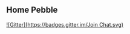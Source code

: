 ## Home Pebble
[![Gitter](https://badges.gitter.im/Join Chat.svg)](https://gitter.im/Resseguie/home-pebble?utm_source=badge&utm_medium=badge&utm_campaign=pr-badge&utm_content=badge)

